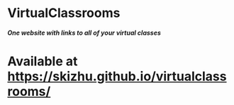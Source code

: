 #  VirtualClassrooms 
***One website with links to all of your virtual classes***
# Available at https://skizhu.github.io/virtualclassrooms/
